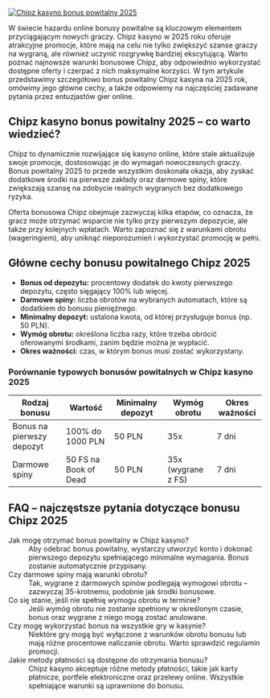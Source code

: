 [![Chipz kasyno bonus powitalny 2025](https://123-caf.pages.dev/gitsignup.png)](https://vrmoo.ru/Bt82HjjY)

<p>W świecie hazardu online bonusy powitalne są kluczowym elementem przyciągającym nowych graczy. Chipz kasyno w 2025 roku oferuje atrakcyjne promocje, które mają na celu nie tylko zwiększyć szanse graczy na wygraną, ale również uczynić rozgrywkę bardziej ekscytującą. Warto poznać najnowsze warunki bonusowe Chipz, aby odpowiednio wykorzystać dostępne oferty i czerpać z nich maksymalne korzyści. W tym artykule przedstawimy szczegółowo bonus powitalny Chipz kasyna na 2025 rok, omówimy jego główne cechy, a także odpowiemy na najczęściej zadawane pytania przez entuzjastów gier online.</p>  <h2>Chipz kasyno bonus powitalny 2025 – co warto wiedzieć?</h2> <p>Chipz to dynamicznie rozwijające się kasyno online, które stale aktualizuje swoje promocje, dostosowując je do wymagań nowoczesnych graczy. Bonus powitalny 2025 to przede wszystkim doskonała okazja, aby zyskać dodatkowe środki na pierwsze zakłady oraz darmowe spiny, które zwiększają szansę na zdobycie realnych wygranych bez dodatkowego ryzyka.</p> <p>Oferta bonusowa Chipz obejmuje zazwyczaj kilka etapów, co oznacza, że gracz może otrzymać wsparcie nie tylko przy pierwszym depozycie, ale także przy kolejnych wpłatach. Warto zapoznać się z warunkami obrotu (wageringiem), aby uniknąć nieporozumień i wykorzystać promocję w pełni.</p>  <h2>Główne cechy bonusu powitalnego Chipz 2025</h2> <ul>   <li><strong>Bonus od depozytu:</strong> procentowy dodatek do kwoty pierwszego depozytu, często sięgający 100% lub więcej.</li>   <li><strong>Darmowe spiny:</strong> liczba obrotów na wybranych automatach, które są dodatkiem do bonusu pieniężnego.</li>   <li><strong>Minimalny depozyt:</strong> ustalona kwota, od której przysługuje bonus (np. 50 PLN).</li>   <li><strong>Wymóg obrotu:</strong> określona liczba razy, które trzeba obrócić oferowanymi środkami, zanim będzie można je wypłacić.</li>   <li><strong>Okres ważności:</strong> czas, w którym bonus musi zostać wykorzystany.</li> </ul>  <h3>Porównanie typowych bonusów powitalnych w Chipz kasyno 2025</h3> <table>   <thead>     <tr>       <th>Rodzaj bonusu</th>       <th>Wartość</th>       <th>Minimalny depozyt</th>       <th>Wymóg obrotu</th>       <th>Okres ważności</th>     </tr>   </thead>   <tbody>     <tr>       <td>Bonus na pierwszy depozyt</td>       <td>100% do 1000 PLN</td>       <td>50 PLN</td>       <td>35x</td>       <td>7 dni</td>     </tr>     <tr>       <td>Darmowe spiny</td>       <td>50 FS na Book of Dead</td>       <td>50 PLN</td>       <td>35x (wygrane z FS)</td>       <td>7 dni</td>     </tr>   </tbody> </table>  <h2>FAQ – najczęstsze pytania dotyczące bonusu Chipz 2025</h2> <dl>   <dt>Jak mogę otrzymać bonus powitalny w Chipz kasyno?</dt>   <dd>Aby odebrać bonus powitalny, wystarczy utworzyć konto i dokonać pierwszego depozytu spełniającego minimalne wymagania. Bonus zostanie automatycznie przypisany.</dd>      <dt>Czy darmowe spiny mają warunki obrotu?</dt>   <dd>Tak, wygrane z darmowych spinów podlegają wymogowi obrotu – zazwyczaj 35-krotnemu, podobnie jak środki bonusowe.</dd>      <dt>Co się stanie, jeśli nie spełnię wymogu obrotu w terminie?</dt>   <dd>Jeśli wymóg obrotu nie zostanie spełniony w określonym czasie, bonus oraz wygrane z niego mogą zostać anulowane.</dd>      <dt>Czy mogę wykorzystać bonus na wszystkie gry w kasynie?</dt>   <dd>Niektóre gry mogą być wyłączone z warunków obrotu bonusu lub mają różne procentowe naliczanie obrotu. Warto sprawdzić regulamin promocji.</dd>      <dt>Jakie metody płatności są dostępne do otrzymania bonusu?</dt>   <dd>Chipz kasyno akceptuje różne metody płatności, takie jak karty płatnicze, portfele elektroniczne oraz przelewy online. Wszystkie spełniające warunki są uprawnione do bonusu.</dd> </dl>